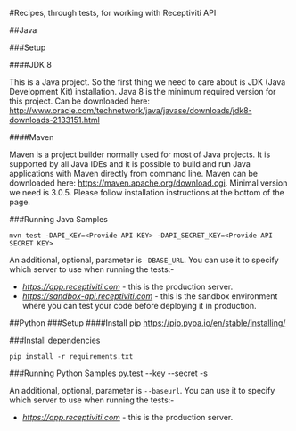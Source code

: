 #Recipes, through tests, for working with Receptiviti API

##Java

###Setup

####JDK 8

This is a Java project. So the first thing we need to care about is JDK (Java Development Kit) installation. Java 8 is the minimum required version for this project. Can be downloaded here: http://www.oracle.com/technetwork/java/javase/downloads/jdk8-downloads-2133151.html

####Maven

Maven is a project builder normally used for most of Java projects. It is supported by all Java IDEs and it is possible to build and run Java applications with Maven directly from command line. Maven can be downloaded here: https://maven.apache.org/download.cgi. Minimal version we need is 3.0.5. Please follow installation instructions at the bottom of the page.

###Running Java Samples


    mvn test -DAPI_KEY=<Provide API KEY> -DAPI_SECRET_KEY=<Provide API SECRET KEY>

An additional, optional, parameter is ```-DBASE_URL```. You can use it to specify which server to use when running the tests:-

- *https://app.receptiviti.com* - this is the production server.
- *https://sandbox-api.receptiviti.com* - this is the sandbox environment where you can test your code before deploying it in production.

##Python
###Setup
####Install pip
https://pip.pypa.io/en/stable/installing/

###Install dependencies

    pip install -r requirements.txt

###Running Python Samples
    py.test --key <Provide API KEY> --secret <Provide API SECRET KEY> -s


An additional, optional, parameter is ```--baseurl```. You can use it to specify which server to use when running the tests:-

- *https://app.receptiviti.com* - this is the production server.
